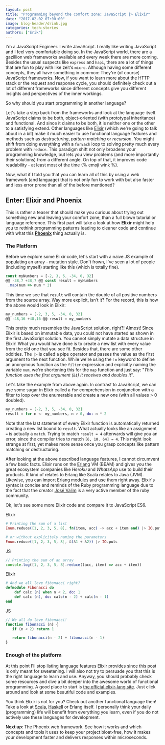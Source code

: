 ```yaml
---
layout: post
title: "Programming beyond the comfort zone: JavaScript |> Elixir"
date: "2017-02-02 07:00:00"
image: blog-header/drink.jpg
categories: tech-stories
authors: ["Erik"]
---
```


I'm a JavaScript Engineer.
I write JavaScript.
I really like writing JavaScript and I feel very comfortable doing so.
In the JavaScript world, there are a gazillion web frameworks available and every week there are more coming.
Besides the usual suspects like `express` and `hapi`, there are a lot of things that are fun to play with like zeit's `micro`.
Although having some different concepts, they all have something in common: They're (of course) JavaScript frameworks.
Now, if you want to learn more about the HTTP stack or the request and response cycle, you should definitely check out a lot of different frameworks since different concepts give you different insights and perspectives of the inner workings.

So why should you start programming in another language?

Let's take a step back from the frameworks and look at the language itself.
JavaScript claims to be both, object-oriented (with prototypal inheritance) and functional.
And since it claims to be both, it is neither one or the other to a satisfying extend.
Other languages like [Elixir](http://elixir-lang.org/) (which we're going to talk about in a bit) make it much easier to use functional language features and methods such as *destructuring*, *pattern matching* or *recursion*.
You might shift from doing everything with a `forEach` loop to solving pretty much every problem with `reduce`.
This paradigm shift not only broadens your programming knowledge, but lets you view problems (and more importantly their solutions) from a different angle.
On top of that, it improves code readability - at least most of the time {% emoji wink %}.

Now, what if I told you that you can learn all of this by using a web framework (and language) that is not only fun to work with but also faster and less error prone than all of the before mentioned?

## Enter: Elixir and Phoenix

This is rather a teaser that should make you curious about trying out something new and leaving your comfort zone, than a full blown tutorial or language reference.
This first part will take a look at how **Elixir** might help you to rethink programming patterns leading to cleaner code and continue with what this [**Phoenix**](http://www.phoenixframework.org/) thing actually is.

### The Platform

Before we explore some Elixir code, let's start with a naive JS example of populating an array - mutation style.
Don't frown, I've seen a lot of people (including myself) starting like this (which is totally fine).

```js
const myNumbers = [-2, 3, 5, -34, 0, 32]
@@ -38,7 +38,7 @@ const result = myNumbers
 .map(num => num * 2)
```

This time we see that `result` will contain the double of all positive numbers from the source array.
Way more explicit, isn't it?
For the record, this is how the above would look in Elixir:

```elixir
my_numbers = [-2, 3, 5, -34, 0, 32]
@@ -48,16 +48,16 @@ result = my_numbers

```

This pretty much resembles the JavaScript solution, right?!
Almost!
Since Elixir is based on immutable data, you could not have started as shown in the first JavaScript solution.
You cannot simply mutate a data structure in Elixir!
What you would have done is to create a new list with every value from the old one that you see fit.
Besides that, there are some other oddities.
The `|>` is called a pipe operator and passes the value as the first argument to the next function.
While we're using the `fn` keyword to define an anonymous function as the `filter` expression and explicitly naming the variable `num`, we're shortening this for the `map` function and just say: "*This function uses the first argument (`&1`) it receives and doubles it*".

Let's take the example from above again.
In contrast to JavaScript, we can use some sugar in Elixir called a `for` comprehension in conjunction with a filter to loop over the enumerable and create a new one (with all values > 0 doubled).

```elixir
my_numbers = [-2, 3, 5, -34, 0, 32]
result = for n <- my_numbers, n > 0, do: n * 2
```

Note that the last statement of every Elixir function is automatically returned creating a new list bound to `result`.
What actually looks like an assignment `=` is actually a `match`.
Trying to match `result = 4` afterwards will give you an error, since the compiler tries to match `[6, 10, 64] = 4`.
This might look strange at first, yet makes more sense once you grasp concepts like pattern matching or destructuring.

After looking at the above described language features, I cannot circumvent a few basic facts.
Elixir runs on the [Erlang](https://www.erlang.org/) VM (BEAM) and gives you the great ecosystem companies like *Heroku* and *WhatsApp* use to build their products.
It kind of relates to Erlang like Scala relates to Java (JVM).
Likewise, you can import Erlang modules and use them right away.
Elixir's syntax is concise and reminds of the Ruby programming language due to the fact that the creator [José Valim](https://github.com/josevalim) is a very active member of the ruby community.


Ok, let's see some more Elixir code and compare it to JavaScript ES6.

Elixir

```elixir
# Printing the sum of a list
Enum.reduce([1, 2, 3, 5, 8], fn(item, acc) -> acc + item end) |> IO.puts

# or without explicitely naming the parameters
Enum.reduce([1, 2, 3, 5, 8], &(&1 + &2)) |> IO.puts
```

JS

```js
// Printing the sum of an array
console.log([1, 2, 3, 5, 8].reduce((acc, item) => acc + item))
```

Elixir

```elixir
# And we all love fibonacci right?
defmodule Fibonacci do
    def calc (n) when n < 2, do: 1
    def calc (n), do: calc(n - 2) + calc(n - 1)
end
```
JS

```js
// We all do love fibonacci!
function fibonacci (n) {
   if (n < 2) return 1

   return fibonacci(n - 2) + fibonacci(n - 1)
}
```

### Enough of the platform

At this point I'll stop listing language features Elixir provides since this post is only meant for sweetening.
I will also not try to persuade you that this is the right language to learn and use.
Anyway, you should probably check some resources and dive a bit deeper into the awesome world of functional programming.
A good place to start is [the official elixir-lang site](http://elixir-lang.org/).
Just click around and look at some beautiful code and examples.

You think Elixir is not for you?
Check out another functional language then!
Take a look at [Scala](https://www.scala-lang.org/), [Haskell](https://www.haskell.org/) or Erlang itself.
I personally think your daily (programming) life will benefit from everything you learn, even if you do not actively use these languages for development.

**Next up**: The Phoenix web framework.
See how it works and which concepts and tools it uses to keep your project bloat-free, how it makes your development faster and delivers responses within microseconds.
